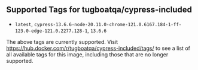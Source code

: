 ## Supported Tags for tugboatqa/cypress-included

* `latest`, `cypress-13.6.6-node-20.11.0-chrome-121.0.6167.184-1-ff-123.0-edge-121.0.2277.128-1`, `13.6.6`

The above tags are currently supported. Visit https://hub.docker.com/r/tugboatqa/cypress-included/tags/ to see a list of all available tags for this image, including those that are no longer supported.
